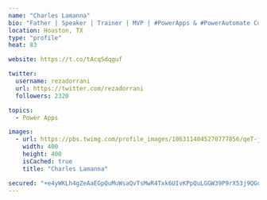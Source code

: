 ```yaml
---
name: "Charles Lamanna"
bio: "Father | Speaker | Trainer | MVP | #PowerApps & #PowerAutomate Community Super User | YouTuber Right-pointing triangle http://youtube.com/c/rezadorrani | Learn - Share - Clockwise rightwards and leftwards open circle arrows"
location: Houston, TX
type: "profile"
heat: 83

website: https://t.co/tAcqSdqguf

twitter:
  username: rezadorrani
  url: https://twitter.com/rezadorrani
  followers: 2320

topics:
  - Power Apps

images:
  - url: https://pbs.twimg.com/profile_images/1063114045270777856/qeT-jpWr_400x400.jpg
    width: 400
    height: 400
    isCached: true
    title: "Charles Lamanna"

secured: "+e4yWKLh4gZeAaEGpQuMuWsaQvTsMwR4Txk6UIvKPpQuLGGW39P9rX53j9QGub0OAzPjo3zZlXo7zdgy5SyrmCQa5h3rFLOMLP4l/S74mKj3xxgSR2MtDuYkkKnTzyAH8lm63Gxxx5a2M1JPydEEJUdH0zLJ9aS5qnBNGsRrtvWi28NYXe7iQM6Pr8NFxj1TXJhtGHMGZTjq3JwdBEX719dUk8pQvXnM4jt2n6miJHoxalLWUrGziXaTd1npEekiu56+kknF1PfMwSef6zu80fRjYX4N4LaJn8wCz31b/kcbLMtYOgdR67FhMGafTcdnMKLNSQ7RHDx3L2G80oVbYTPA13XNcIy3UPgqydMTEneuhBNcVnr5vw1JDxgFqIBRd/0BEtQDfjWkEYD3cDfjTyiczMUDsjqnDw8C75z/uUY=;RO3sxLJPSP9GYUZWUhYfLA=="
---
```


